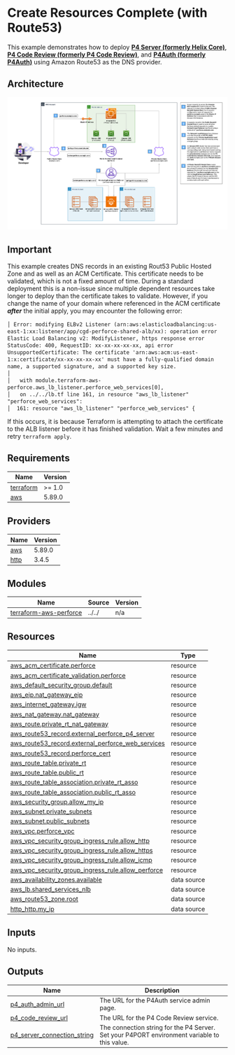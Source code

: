 # Create Resources Complete (with Route53)
This example demonstrates how to deploy **[P4 Server (formerly Helix Core)](https://www.perforce.com/products/helix-core)**, **[P4 Code Review (formerly P4 Code Review)](https://www.perforce.com/products/helix-swarm)**, and **[P4Auth (formerly P4Auth)](https://help.perforce.com/helix-core/integrations-plugins/helix-auth-svc/current/Content/HAS/overview-of-has.html)** using Amazon Route53 as the DNS provider.


## Architecture

![perforce-complete-arch](../../assets/media/diagrams/perforce-arch-cdg-toolkit-terraform-aws-perforce-full-arch-route53-dns.png)

## Important
This example creates DNS records in an existing Rout53 Public Hosted Zone and as well as an ACM Certificate. This certificate needs to be validated, which is not a fixed amount of time. During a standard deployment this is a non-issue since multiple dependent resources take longer to deploy than the certificate takes to validate. However, if you change the name of your domain where referenced in the ACM certificate ***after*** the initial apply, you may encounter the following error:
```hcl
│ Error: modifying ELBv2 Listener (arn:aws:elasticloadbalancing:us-east-1:xx:listener/app/cgd-perforce-shared-alb/xx): operation error Elastic Load Balancing v2: ModifyListener, https response error StatusCode: 400, RequestID: xx-xx-xx-xx-xx, api error UnsupportedCertificate: The certificate 'arn:aws:acm:us-east-1:x:certificate/xx-xx-xx-xx-xx' must have a fully-qualified domain name, a supported signature, and a supported key size.
│
│   with module.terraform-aws-perforce.aws_lb_listener.perforce_web_services[0],
│   on ../../lb.tf line 161, in resource "aws_lb_listener" "perforce_web_services":
│  161: resource "aws_lb_listener" "perforce_web_services" {
```
If this occurs, it is because Terraform is attempting to attach the certificate to the ALB listener before it has finished validation. Wait a few minutes and retry `terraform apply`.
<!-- BEGIN_TF_DOCS -->
## Requirements

| Name | Version |
|------|---------|
| <a name="requirement_terraform"></a> [terraform](#requirement\_terraform) | >= 1.0 |
| <a name="requirement_aws"></a> [aws](#requirement\_aws) | 5.89.0 |

## Providers

| Name | Version |
|------|---------|
| <a name="provider_aws"></a> [aws](#provider\_aws) | 5.89.0 |
| <a name="provider_http"></a> [http](#provider\_http) | 3.4.5 |

## Modules

| Name | Source | Version |
|------|--------|---------|
| <a name="module_terraform-aws-perforce"></a> [terraform-aws-perforce](#module\_terraform-aws-perforce) | ../../ | n/a |

## Resources

| Name | Type |
|------|------|
| [aws_acm_certificate.perforce](https://registry.terraform.io/providers/hashicorp/aws/5.89.0/docs/resources/acm_certificate) | resource |
| [aws_acm_certificate_validation.perforce](https://registry.terraform.io/providers/hashicorp/aws/5.89.0/docs/resources/acm_certificate_validation) | resource |
| [aws_default_security_group.default](https://registry.terraform.io/providers/hashicorp/aws/5.89.0/docs/resources/default_security_group) | resource |
| [aws_eip.nat_gateway_eip](https://registry.terraform.io/providers/hashicorp/aws/5.89.0/docs/resources/eip) | resource |
| [aws_internet_gateway.igw](https://registry.terraform.io/providers/hashicorp/aws/5.89.0/docs/resources/internet_gateway) | resource |
| [aws_nat_gateway.nat_gateway](https://registry.terraform.io/providers/hashicorp/aws/5.89.0/docs/resources/nat_gateway) | resource |
| [aws_route.private_rt_nat_gateway](https://registry.terraform.io/providers/hashicorp/aws/5.89.0/docs/resources/route) | resource |
| [aws_route53_record.external_perforce_p4_server](https://registry.terraform.io/providers/hashicorp/aws/5.89.0/docs/resources/route53_record) | resource |
| [aws_route53_record.external_perforce_web_services](https://registry.terraform.io/providers/hashicorp/aws/5.89.0/docs/resources/route53_record) | resource |
| [aws_route53_record.perforce_cert](https://registry.terraform.io/providers/hashicorp/aws/5.89.0/docs/resources/route53_record) | resource |
| [aws_route_table.private_rt](https://registry.terraform.io/providers/hashicorp/aws/5.89.0/docs/resources/route_table) | resource |
| [aws_route_table.public_rt](https://registry.terraform.io/providers/hashicorp/aws/5.89.0/docs/resources/route_table) | resource |
| [aws_route_table_association.private_rt_asso](https://registry.terraform.io/providers/hashicorp/aws/5.89.0/docs/resources/route_table_association) | resource |
| [aws_route_table_association.public_rt_asso](https://registry.terraform.io/providers/hashicorp/aws/5.89.0/docs/resources/route_table_association) | resource |
| [aws_security_group.allow_my_ip](https://registry.terraform.io/providers/hashicorp/aws/5.89.0/docs/resources/security_group) | resource |
| [aws_subnet.private_subnets](https://registry.terraform.io/providers/hashicorp/aws/5.89.0/docs/resources/subnet) | resource |
| [aws_subnet.public_subnets](https://registry.terraform.io/providers/hashicorp/aws/5.89.0/docs/resources/subnet) | resource |
| [aws_vpc.perforce_vpc](https://registry.terraform.io/providers/hashicorp/aws/5.89.0/docs/resources/vpc) | resource |
| [aws_vpc_security_group_ingress_rule.allow_http](https://registry.terraform.io/providers/hashicorp/aws/5.89.0/docs/resources/vpc_security_group_ingress_rule) | resource |
| [aws_vpc_security_group_ingress_rule.allow_https](https://registry.terraform.io/providers/hashicorp/aws/5.89.0/docs/resources/vpc_security_group_ingress_rule) | resource |
| [aws_vpc_security_group_ingress_rule.allow_icmp](https://registry.terraform.io/providers/hashicorp/aws/5.89.0/docs/resources/vpc_security_group_ingress_rule) | resource |
| [aws_vpc_security_group_ingress_rule.allow_perforce](https://registry.terraform.io/providers/hashicorp/aws/5.89.0/docs/resources/vpc_security_group_ingress_rule) | resource |
| [aws_availability_zones.available](https://registry.terraform.io/providers/hashicorp/aws/5.89.0/docs/data-sources/availability_zones) | data source |
| [aws_lb.shared_services_nlb](https://registry.terraform.io/providers/hashicorp/aws/5.89.0/docs/data-sources/lb) | data source |
| [aws_route53_zone.root](https://registry.terraform.io/providers/hashicorp/aws/5.89.0/docs/data-sources/route53_zone) | data source |
| [http_http.my_ip](https://registry.terraform.io/providers/hashicorp/http/latest/docs/data-sources/http) | data source |

## Inputs

No inputs.

## Outputs

| Name | Description |
|------|-------------|
| <a name="output_p4_auth_admin_url"></a> [p4\_auth\_admin\_url](#output\_p4\_auth\_admin\_url) | The URL for the P4Auth service admin page. |
| <a name="output_p4_code_review_url"></a> [p4\_code\_review\_url](#output\_p4\_code\_review\_url) | The URL for the P4 Code Review service. |
| <a name="output_p4_server_connection_string"></a> [p4\_server\_connection\_string](#output\_p4\_server\_connection\_string) | The connection string for the P4 Server. Set your P4PORT environment variable to this value. |
